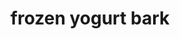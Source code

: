 ---
servings: 8 servings
notes:
directions: |-
  * Mix the yogurt and honey together until well combined
  * Add the cranberries and raisins and stir again
  * Line a baking tray with foil and pour the yogurt mixture on top
  * Spread it depending on how thick or thin you want your bark to be, mine was approx 1/2 inch thick
  * Sprinkle the strawberries
  * Chocolate chips and desiccated coconut on top and place in the freezer for 2-4 hours or until it is completely frozen.
  * Remove from the freezer and use a sharp knife to break the bark into pieces. the bark can be stored in the freezer in food bags
ingredients: |-
  Yogurt bark:
  * 500g / 2 cups greek yogurt
  * 2 tbsp honey
  * 1 tbsp cranberries
  * 1 tbsp raisins

  Toppings:
  * 5 fresh strawberries, chopped
  * 1 tbsp dark chocolate chips
  * 1 tsp desiccated coconut
rating: 3
ease: easy
category: dessert
subcategory: candy
href: 'https://www.myfussyeater.com/frozen-yogurt-bark/'
totalTime: 68 mins
cookTime: 60 mins
prepTime: 8 mins
title: frozen yogurt bark
path: /frozen-yogurt-bark
---